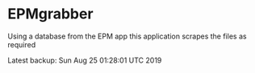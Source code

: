 # EPMgrabber
Using a database from the EPM app this application scrapes the files as required


Latest backup: Sun Aug 25 01:28:01 UTC 2019
